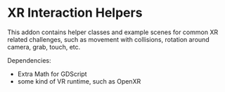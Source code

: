 # XR Interaction Helpers

This addon contains helper classes and example scenes for common XR related challenges, such as movement with collisions, rotation around camera, grab, touch, etc.

Dependencies:
- Extra Math for GDScript
- some kind of VR runtime, such as OpenXR
